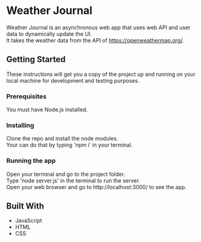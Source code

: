 # Weather Journal

Weather Journal is an asynchronous web app that uses web API and user data to dynamically update the UI. <br />
It takes the weather data from the API of https://openweathermap.org/.

## Getting Started

These instructions will get you a copy of the project up and running on your local machine for development and testing purposes.

### Prerequisites

You must have Node.js installed.

### Installing

Clone the repo and install the node modules. <br />
Your can do that by typing 'npm i' in your terminal. <br />

### Running the app

Open your terminal and go to the project folder. <br />
Type 'node server.js' in the terminal to run the server. <br />
Open your web browser and go to http://localhost:3000/ to see the app. <br />

## Built With

* JavaScript
* HTML
* CSS
